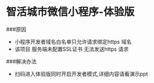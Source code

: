 # 智活城市微信小程序-体验版
###原因
- 小程序开发者域名白名单只允许请求绑定https 域名
- 该项目 服务端未配置SSL证书 无法发送https 请求

###解决办法
- 扫码进入体验版同时开启开发者模式,详细内容请看演示ppt